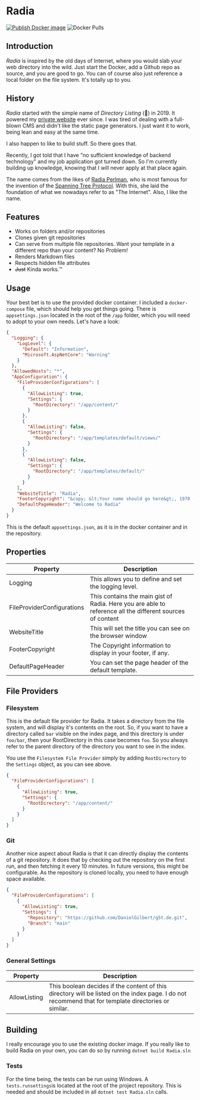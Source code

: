 # Radia
[![Publish Docker image](https://github.com/DanielGilbert/Radia/actions/workflows/docker.yml/badge.svg)](https://github.com/DanielGilbert/Radia/actions/workflows/docker.yml)
![Docker Pulls](https://img.shields.io/docker/pulls/herrgilbert/radia)

## Introduction
*Radia* is inspired by the old days of Internet, where you would slab your web directory into the wild. Just start the Docker, add a Github repo as source, and you are good to go. You can of course also just reference a local folder on the file system. It's totally up to you.

## History
*Radia* started with the simple name of *Directory Listing* (🥱) in 2019. It powered my [private website](https://g5t.de) ever since. I was tired of dealing with a full-blown CMS and didn't like the static page generators. I just want it to work, being lean and easy at the same time.

I also happen to like to build stuff. So there goes that.

Recently, I got told that I have "no sufficient knowledge of backend technology" and my job application got turned down. So I'm currently building up knowledge, knowing that I will never apply at that place again.

The name comes from the likes of [Radia Perlman](https://en.wikipedia.org/wiki/Radia_Perlman), who is most famous for the invention of the [Spanning Tree Protocol](https://en.wikipedia.org/wiki/Spanning_Tree_Protocol). With this, she laid the foundation of what we nowadays refer to as "The Internet". Also, I like the name.

## Features
- Works on folders and/or repositories
- Clones given git repositories
- Can serve from multiple file repositories. Want your template in a different repo than your content? No Problem!
- Renders Markdown files
- Respects hidden file attributes
- ~~Just~~ Kinda works.™

## Usage
Your best bet is to use the provided docker container. I included a `docker-compose` file, which should help you get things going. There is `appsettings.json` located in the root of the `/app` folder, which you will need to adopt to your own needs. Let's have a look:


``` json
{
  "Logging": {
    "LogLevel": {
      "Default": "Information",
      "Microsoft.AspNetCore": "Warning"
    }
  },
  "AllowedHosts": "*",
  "AppConfiguration": {
    "FileProviderConfigurations": [
      {
        "AllowListing": true,
        "Settings": {
          "RootDirectory": "/app/content/"
        }
      },
      {
        "AllowListing": false,
        "Settings": {
          "RootDirectory": "/app/templates/default/views/"
        }
      },
      {
        "AllowListing": false,
        "Settings": {
          "RootDirectory": "/app/templates/default/"
        }
      }
    ],
    "WebsiteTitle": "Radia",
    "FooterCopyright": "&copy; &lt;Your name should go here&gt;, 1970 - {{CurrentYear}}",
    "DefaultPageHeader": "Welcome to Radia"
  }
}
```

This is the default `appsettings.json`, as it is in the docker container and in the repository.

## Properties

| Property                   | Description                                                                                               |
| -------------------------- | --------------------------------------------------------------------------------------------------------- |
| Logging                    | This allows you to define and set the logging level.                                                      |
| FileProviderConfigurations | This contains the main gist of Radia. Here you are able to reference all the different sources of content |
| WebsiteTitle               | This will set the title you can see on the browser window                                                 |
| FooterCopyright            | The Copyright information to display in your footer, if any.                                              |
| DefaultPageHeader          | You can set the page header of the default template. |


## File Providers
### Filesystem
This is the default file provider for Radia. It takes a directory from the file system, and will display it's contents on the root. So, if you want to have a directory called `bar` visible on the index page, and this directory is under `foo/bar`, then your RootDirectory in this case becomes `foo`. So you always refer to the parent directory of the directory you want to see in the index.

You use the `Filesystem File Provider` simply by adding `RootDirectory` to the `Settings` object, as you can see above.

``` json
{
  "FileProviderConfigurations": [
    {
      "AllowListing": true,
      "Settings": {
        "RootDirectory": "/app/content/"
      }
    }
  ]
}
```

### Git
Another nice aspect about Radia is that it can directly display the contents of a git repository. It does that by checking out the repository on the first run, and then fetching it every 10 minutes. In future versions, this might be configurable. As the repository is cloned locally, you need to have enough space available.

``` json
{
  "FileProviderConfigurations": [
    {
      "AllowListing": true,
      "Settings": {
        "Repository": "https://github.com/DanielGilbert/g5t.de.git",
        "Branch": "main"
      }
    }
  ]
}
```

### General Settings

| Property     | Description                                                                                                                               |
| ------------ | ----------------------------------------------------------------------------------------------------------------------------------------- |
| AllowListing | This boolean decides if the content of this directory will be listed on the index page. I do not recommend that for template directories or similar. |

## Building
I really encourage you to use the existing docker image. If you really like to build Radia on your own, you can do so by running `dotnet build Radia.sln`
### Tests
For the time being, the tests can be run using Windows. A `tests.runsettings`is located at the root of the project repository. This is needed and should be included in all `dotnet test Radia.sln` calls.